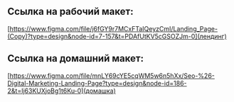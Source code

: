 ## Ссылка на рабочий макет:

[https://www.figma.com/file/j6fGY9r7MCxFTaIQeyzCmI/Landing_Page-(Copy)?type=design&node-id=7-157&t=PDAfUtKV5cGSOZJm-0](лендинг)

## Ссылка на домашний макет:

[https://www.figma.com/file/mnLY69cYE5cqWM5w6n5hXx/Seo-%26-Digital-Marketing-Landing-Page?type=design&node-id=186-2&t=Ij63KUXjoBg1t6Ku-0](домашка)